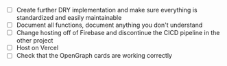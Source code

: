 - [ ] Create further DRY implementation and make sure everything is standardized and easily maintainable
- [ ] Document all functions, document anything you don't understand
- [ ] Change hosting off of Firebase and discontinue the CICD pipeline in the other project
- [ ] Host on Vercel
- [ ] Check that the OpenGraph cards are working correctly